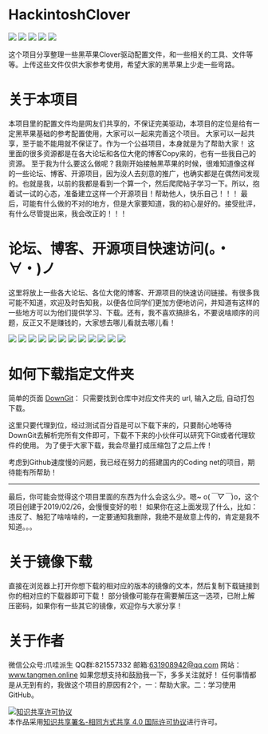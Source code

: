 # HackintoshClover
[![](https://img.shields.io/badge/license-CC%204.0-green.svg)](https://creativecommons.org/licenses/by-sa/4.0/deed.zh)
[![](https://img.shields.io/badge/platform-markdown-blue.svg)](https://shields.io/category/chat)
[![](https://img.shields.io/badge/%E5%8D%9A%E5%AE%A2-%E6%AC%A2%E8%BF%8E%E8%AE%BF%E9%97%AE-orange.svg)](http://www.tangmen.online/)
[![](https://img.shields.io/badge/%E5%BE%AE%E4%BF%A1%E5%85%AC%E4%BC%97%E5%8F%B7-%E7%88%AA%E5%93%87%E6%B4%BE%E7%94%9F-lightgrey.svg)]()
[![](https://img.shields.io/badge/%E6%96%B0%E5%8D%9A%E5%AE%A2-%E6%AC%A2%E8%BF%8E%E8%AE%BF%E9%97%AE-orange.svg)](http://www.zhuimeng.online/)

这个项目分享整理一些黑苹果Clover驱动配置文件，和一些相关的工具、文件等等。上传这些文件仅供大家参考使用，希望大家的黑苹果上少走一些弯路。

# 关于本项目
本项目里的配置文件均是网友们共享的，不保证完美驱动，本项目的定位是给有一定黑苹果基础的参考配置使用，大家可以一起来完善这个项目。
大家可以一起共享，至于能不能用就不保证了。作为一个公益项目，本身就是为了帮助大家！
这里面的很多资源都是在各大论坛和各位大佬的博客Copy来的，也有一些我自己的资源。
至于我为什么要这么做呢？我刚开始接触黑苹果的时候，很难知道像这样的一些论坛、博客、开源项目，因为没人去刻意的推广，也确实都是在偶然间发现的。也就是我，以前的我都是看到一个算一个，然后爬爬帖子学习一下。所以，抱着试一试的心态，准备建立这样一个开源项目！帮助他人，快乐自己！！！
最后，可能有什么做的不对的地方，但是大家要知道，我的初心是好的。接受批评，有什么尽管提出来，我会改正的！！！

# 论坛、博客、开源项目快速访问(。・∀・)ノ
这里将放上一些各大论坛、各位大佬的博客、开源项目的快速访问链接。有很多我可能不知道，欢迎及时告知我，以便各位同学们更加方便地访问，并知道有这样的一些地方可以为他们提供学习、下载。还有，我不喜欢搞排名，不要说啥顺序的问题，反正又不是赚钱的，大家想去哪儿看就去哪儿看！

[![](https://img.shields.io/badge/pcbeta-welcom-green.svg)](http://bbs.pcbeta.com/index.php?gid=86)
[![](https://img.shields.io/badge/%E9%BB%91%E6%9E%9C%E5%B0%8F%E5%85%B5-welcome-brightgreen.svg)](https://blog.daliansky.net/)
[![](https://img.shields.io/badge/%E9%BB%91%E8%8B%B9%E6%9E%9C%E7%A9%BA%E9%97%B4-welcome-yellowgreen.svg)](http://vrguge.com/)
[![](https://img.shields.io/badge/%E9%BB%91%E8%8B%B9%E6%9E%9C%E4%B9%90%E5%9B%AD-welcome-yellow.svg)](https://imac.hk/)
[![](https://img.shields.io/badge/%E9%BB%91%E8%8B%B9%E6%9E%9C%E7%A4%BE%E5%8C%BA-welcome-yellow.svg)](https://osx.cx/)
[![](https://img.shields.io/badge/tonymacx86-welcome-red.svg)](https://www.tonymacx86.com/)
[![](https://img.shields.io/badge/%E9%BB%91%E8%8B%B9%E6%9E%9C%E9%A9%B1%E5%8A%A8%E4%B9%8B%E5%AE%B6-welcome-lightgrey.svg)](http://it360.org.cn/)
[![](https://img.shields.io/badge/InsanelyMac-welcome-blue.svg)](https://www.insanelymac.com/)
[![](https://img.shields.io/badge/OSx86Project-welcome-ff69b4.svg)](http://www.osx86project.org/)
[![](https://img.shields.io/badge/Hackintosh-welcome-brightgreen.svg)](https://hackintosh.com/)
[![](https://img.shields.io/badge/osx86-welcome-green.svg)](https://www.osx86.net/)
[![](https://img.shields.io/badge/aquamac-welcome-yellowgreen.svg)](http://aquamac.proboards.com/)

# 如何下载指定文件夹
简单的页面 [DownGit](https://minhaskamal.github.io/DownGit/#/home)： 只需要找到仓库中对应文件夹的 url, 输入之后, 自动打包下载。

这里只要代理到位，经过测试百分百是可以下载下来的，只要耐心地等待DownGit去解析完所有文件即可，下载不下来的小伙伴可以研究下Git或者代理软件的使用。
为了便于大家下载，我会尽量打成压缩包了之后上传！

考虑到Github速度慢的问题，我已经在努力的搭建国内的Coding net的项目，期待能有所帮助！

-----------
最后，你可能会觉得这个项目里面的东西为什么会这么少。嗯~ o(*￣▽￣*)o，这个项目创建于2019/02/26，会慢慢变好的啦！
如果你在这上面发现了什么，比如：违反了、触犯了啥啥啥的，一定要通知我删除，我绝不是故意上传的，肯定是我不知道。。。

# 关于镜像下载
直接在浏览器上打开你想下载的相对应的版本的镜像的文本，然后复制下载链接到你的相对应的下载器即可下载！
部分镜像可能存在需要解压这一选项，已附上解压密码，如果你有一些其它的镜像，欢迎你与大家分享！

# 关于作者

微信公众号:爪哇派生 QQ群:821557332 邮箱:631908942@qq.com 网站：www.tangmen.online 如果您想支持和鼓励我一下，多多关注就好！
任何事情都是从无到有的，我做这个项目的原因有2个，一：帮助大家。二：学习使用GitHub。

<a rel="license" href="http://creativecommons.org/licenses/by-sa/4.0/"><img alt="知识共享许可协议" style="border-width:0" src="https://i.creativecommons.org/l/by-sa/4.0/80x15.png" /></a><br />本作品采用<a rel="license" href="http://creativecommons.org/licenses/by-sa/4.0/">知识共享署名-相同方式共享 4.0 国际许可协议</a>进行许可。
